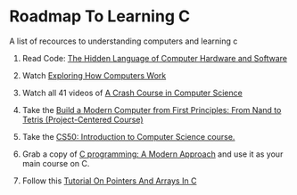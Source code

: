# Roadmap To Learning C
A list of recources to understanding computers and learning c

1. Read Code: [The Hidden Language of Computer Hardware and Software](https://libgen.is/book/index.php?md5=C859BB779FE9CB6E58BA42DAAD92551A)

2. Watch [Exploring How Computers Work](https://www.youtube.com/watch?v=QZwneRb-zqA&feature=youtu.be)

3. Watch all 41 videos of [A Crash Course in Computer Science](https://www.youtube.com/playlist?list=PL8dPuuaLjXtNlUrzyH5r6jN9ulIgZBpdo)

4. Take the [Build a Modern Computer from First Principles: From Nand to Tetris (Project-Centered Course)](https://www.coursera.org/learn/build-a-computer)

5. Take the [CS50: Introduction to Computer Science course.](https://cs50.harvard.edu/x/2023/)

6. Grab a copy of [C programming: A Modern Approach](https://libgen.is/book/index.php?md5=8DA872E974D71A3DA307F439DC269560) and use it as your main course on C.

7. Follow this [Tutorial On Pointers And Arrays In C](https://github.com/jflaherty/ptrtut13)


